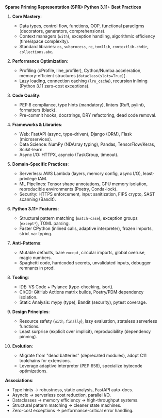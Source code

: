 **Sparse Priming Representation (SPR): Python 3.11+ Best Practices**

1. **Core Mastery**:  
   - Data types, control flow, functions, OOP, functional paradigms (decorators, generators, comprehensions).  
   - Context managers (`with`), exception handling, algorithmic efficiency (time/space complexity).  
   - Standard libraries: `os`, `subprocess`, `re`, `tomllib`, `contextlib.chdir`, `collections.abc`.

2. **Performance Optimization**:  
   - Profiling (cProfile, line_profiler), Cython/Numba acceleration, memory-efficient structures (`dataclass(slots=True)`).  
   - Lazy loading, connection caching (`lru_cache`), recursion inlining (Python 3.11 zero-cost exceptions).

3. **Code Quality**:  
   - PEP 8 compliance, type hints (mandatory), linters (Ruff, pylint), formatters (black).  
   - Pre-commit hooks, docstrings, DRY refactoring, dead code removal.

4. **Frameworks & Libraries**:  
   - Web: FastAPI (async, type-driven), Django (ORM), Flask (microservices).  
   - Data Science: NumPy (NDArray typing), Pandas, TensorFlow/Keras, Scikit-learn.  
   - Async I/O: HTTPX, asyncio (TaskGroup, timeout).

5. **Domain-Specific Practices**:  
   - Serverless: AWS Lambda (layers, memory config, async I/O), least-privilege IAM.  
   - ML Pipelines: Tensor shape annotations, GPU memory isolation, reproducible environments (Poetry, Conda-lock).  
   - Security: HTTPS enforcement, input sanitization, FIPS crypto, SAST scanning (Bandit).

6. **Python 3.11+ Features**:  
   - Structural pattern matching (`match-case`), exception groups (`except*`), TOML parsing.  
   - Faster CPython (inlined calls, adaptive interpreter), frozen imports, strict var typing.

7. **Anti-Patterns**:  
   - Mutable defaults, bare `except`, circular imports, global overuse, magic numbers.  
   - Spaghetti code, hardcoded secrets, unvalidated inputs, debugger remnants in prod.

8. **Tooling**:  
   - IDE: VS Code + Pylance (type-checking, isort).  
   - CI/CD: GitHub Actions matrix builds, Poetry/PDM dependency isolation.  
   - Static Analysis: mypy (type), Bandit (security), pytest coverage.

9. **Design Principles**:  
   - Resource safety (`with`, `finally`), lazy evaluation, stateless serverless functions.  
   - Least surprise (explicit over implicit), reproducibility (dependency pinning).

10. **Evolution**:  
    - Migrate from "dead batteries" (deprecated modules), adopt C11 toolchains for extensions.  
    - Leverage adaptive interpreter (PEP 659), specialize bytecode optimizations.

**Associations**:  
- Type hints → robustness, static analysis, FastAPI auto-docs.  
- Asyncio → serverless cost reduction, parallel I/O.  
- Dataclasses → memory efficiency → high-throughput systems.  
- Structural pattern matching → cleaner state machines.  
- Zero-cost exceptions → performance-critical error handling.